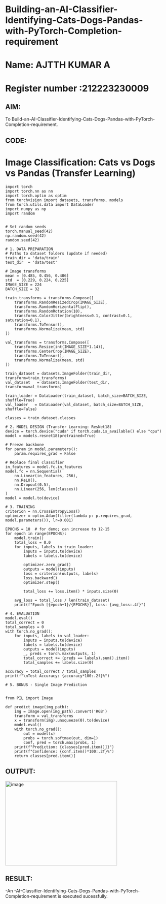 # Building-an-AI-Classifier-Identifying-Cats-Dogs-Pandas-with-PyTorch-Completion-requirement
# Name: AJTTH KUMAR A
# Register number :212223230009

## AIM:

 To Build-an-AI-Classifier-Identifying-Cats-Dogs-Pandas-with-PyTorch-Completion-requirement.

 ## CODE:

 # Image Classification: Cats vs Dogs vs Pandas (Transfer Learning)
```
import torch
import torch.nn as nn
import torch.optim as optim
from torchvision import datasets, transforms, models
from torch.utils.data import DataLoader
import numpy as np
import random


# Set random seeds
torch.manual_seed(42)
np.random.seed(42)
random.seed(42)

# 1. DATA PREPARATION
# Paths to dataset folders (update if needed)
train_dir = 'data/train'
test_dir  = 'data/test'

# Image transforms
mean = [0.485, 0.456, 0.406]
std  = [0.229, 0.224, 0.225]
IMAGE_SIZE = 224
BATCH_SIZE = 32

train_transforms = transforms.Compose([
    transforms.RandomResizedCrop(IMAGE_SIZE),
    transforms.RandomHorizontalFlip(),
    transforms.RandomRotation(10),
    transforms.ColorJitter(brightness=0.1, contrast=0.1, saturation=0.1),
    transforms.ToTensor(),
    transforms.Normalize(mean, std)
])

val_transforms = transforms.Compose([
    transforms.Resize(int(IMAGE_SIZE*1.14)),
    transforms.CenterCrop(IMAGE_SIZE),
    transforms.ToTensor(),
    transforms.Normalize(mean, std)
])

train_dataset = datasets.ImageFolder(train_dir, transform=train_transforms)
val_dataset   = datasets.ImageFolder(test_dir, transform=val_transforms)

train_loader = DataLoader(train_dataset, batch_size=BATCH_SIZE, shuffle=True)
val_loader   = DataLoader(val_dataset, batch_size=BATCH_SIZE, shuffle=False)

classes = train_dataset.classes

# 2. MODEL DESIGN (Transfer Learning: ResNet18)
device = torch.device("cuda" if torch.cuda.is_available() else "cpu")
model = models.resnet18(pretrained=True)

# Freeze backbone
for param in model.parameters():
    param.requires_grad = False

# Replace final classifier
in_features = model.fc.in_features
model.fc = nn.Sequential(
    nn.Linear(in_features, 256),
    nn.ReLU(),
    nn.Dropout(0.5),
    nn.Linear(256, len(classes))
)
model = model.to(device)

# 3. TRAINING
criterion = nn.CrossEntropyLoss()
optimizer = optim.Adam(filter(lambda p: p.requires_grad, model.parameters()), lr=0.001)

EPOCHS = 10  # for demo; can increase to 12-15
for epoch in range(EPOCHS):
    model.train()
    total_loss = 0.0
    for inputs, labels in train_loader:
        inputs = inputs.to(device)
        labels = labels.to(device)
        
        optimizer.zero_grad()
        outputs = model(inputs)
        loss = criterion(outputs, labels)
        loss.backward()
        optimizer.step()
        
        total_loss += loss.item() * inputs.size(0)
    
    avg_loss = total_loss / len(train_dataset)
    print(f"Epoch [{epoch+1}/{EPOCHS}], Loss: {avg_loss:.4f}")

# 4. EVALUATION
model.eval()
total_correct = 0
total_samples = 0
with torch.no_grad():
    for inputs, labels in val_loader:
        inputs = inputs.to(device)
        labels = labels.to(device)
        outputs = model(inputs)
        _, preds = torch.max(outputs, 1)
        total_correct += (preds == labels).sum().item()
        total_samples += labels.size(0)

accuracy = total_correct / total_samples
print(f"\nTest Accuracy: {accuracy*100:.2f}%")

# 5. BONUS - Single Image Prediction


from PIL import Image

def predict_image(img_path):
    img = Image.open(img_path).convert('RGB')
    transform = val_transforms
    x = transform(img).unsqueeze(0).to(device)
    model.eval()
    with torch.no_grad():
        out = model(x)
        probs = torch.softmax(out, dim=1)
        conf, pred = torch.max(probs, 1)
    print(f"Prediction: {classes[pred.item()]}")
    print(f"Confidence: {conf.item()*100:.2f}%")
    return classes[pred.item()]
```

## OUTPUT:

<img width="353" height="266" alt="image" src="https://github.com/user-attachments/assets/048a1e16-1094-451a-bce6-701da102313c" />




## RESULT:

-An -AI-Classifier-Identifying-Cats-Dogs-Pandas-with-PyTorch-Completion-requirement is executed sucessfully.


